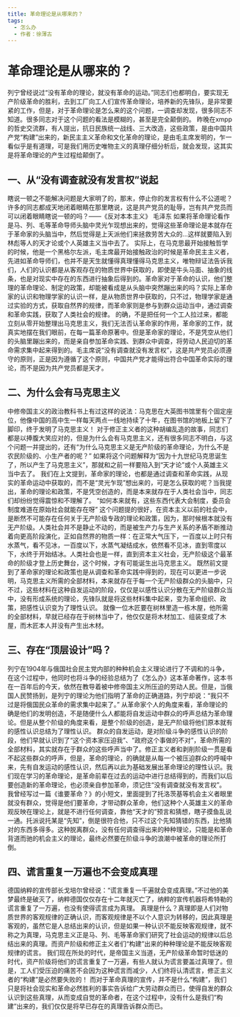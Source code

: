 ```yaml
---
title: 革命理论是从哪来的？
tags:
  - 怎么办
  - 作者：徐薄古
---
```


# 革命理论是从哪来的？

列宁曾经说过“没有革命的理论，就没有革命的运动。”同志们也都明白，要实现无产阶级革命的胜利，去到工厂向工人们宣传革命理论，培养新的先锋队，是非常要紧的工作，但是，对于革命理论是怎么来的这个问题，一调查却发现，很多同志不知道。很多同志对于这个问题的看法是模糊的，甚至是完全颠倒的。
昨晚在xmpp的哲史交流群，有人提出，抗日民族统一战线、三大改造，这些政策，是由中国共产党“构建”出来的，新民主主义革命和文化革命的理论，是由毛主席发明的，乍一看似乎是有道理，可是我们用历史唯物主义的真理仔细分析后，就会发现，这其实是将革命理论的产生过程给颠倒了。

## 一、从“没有调查就没有发言权”说起
瞎说一顿之不能解决问题是大家明了的，那末，停止你的发言权有什么不公道呢？许多的同志都成天地闭着眼睛在那里瞎说，这是共产党员的耻辱，岂有共产党员而可以闭着眼睛瞎说一顿的吗？——《反对本本主义》 毛泽东
如果将革命理论看作是马、列、毛等革命导师头脑中灵光乍现想出来的，觉得这些革命理论是本就存在于革命家的头脑当中，然后觉得是上天派他们来拯救劳苦大众的...这样就要陷入到林彪等人的天才论或个人英雄主义当中去了。
实际上，在马克思最开始接触哲学的时候，他是一个黑格尔左派，毛主席最开始接触政治的时候是革命民主主义者，先进如革命导师们，也并不是天生就懂得真理懂得马克思主义，唯物辩证法告诉我们，人们的认识都是从客观存在的物质世界中获取的，即使是牛头马面、抽象的线条，也是对现实中存在的东西进行抽象后得到的。革命家对于革命的认识，他们整理的革命理论、制定的政策，却能被看成是从头脑中突然蹦出来的吗？实际上革命家的认识和物理学家的认识一样，是从物质世界中获取的，只不过，物理学家是通过实验的方式，获取自然界的规律，而革命家则是参与到群众运动当中，通过调查和革命实践，获取了人类社会的规律。
的确，不是把任何一个工人拉过来，都能立刻从零开始整理出马克思主义，我们无法否认革命家的作用，革命家的工作，就真实地摆在我们眼前，在每一篇革命原著中。但是革命家的理论，不是凭空从他们的头脑里蹦出来的，而是亲自参加革命实践、到群众中调查，将劳动人民迫切的革命需求集中起来得到的。毛主席说“没有调查就没有发言权”，这是共产党员必须遵守的原则，正是因为遵循了这个原则，中国共产党才能得出符合中国革命实际的理论，而不是因为共产党员都是天才。

## 二、为什么会有马克思主义
中修帝国主义的政治教科书上有过这样的说法：马克思在大英图书馆里有个固定座位，他像中国的高中生一样每天两点一线地持续了十年，在图书馆的地板上留下了脚印，终于发明了马克思主义！
对于修正主义者的这种胡编乱造的故事，同志们都是以捧腹大笑应对的，但是为什么会有马克思主义，还有很多同志不明白，与这个问题一并提出的，还有“为什么马克思主义是无产阶级的革命理论，为什么不是农民阶级的、小生产者的呢？”
如果将这个问题解释为“因为十九世纪马克思诞生了，所以产生了马克思主义”，那就和之前一样要陷入到“天才论”或个人英雄主义当中去了。
我们在上文提到，革命家的理论，也都是通过调查和革命实践，从现实的革命运动中获取的，而不是“灵光乍现”想出来的，可是怎么获取的呢？当我提出，革命的理论和政策，不是凭空创造的，而是本来就存在于人类社会当中，同志们却纷纷觉得震惊和不理解了。
“如何本来就有，这些东西代表大会制度，委员会制度难道在原始社会就能存在呀”
这个问题提的很好，在资本主义以前的社会中，是断然不可能存在任何关于无产阶级专政的理论和政策，因为，那时候根本就没有无产阶级。人类社会并不是静止不动的，而是被生产力与生产关系的矛盾不断推动着向更高阶段演化，正如自然界的物质一样：在正常大气压下，一百度以上时只有水蒸气，看不见冰，一百度以下，水蒸气凝结成水，依然看不见冰，直到零度以下，水终于开始结冰。人类社会也是一样，直到资本主义社会，无产阶级这个最革命的阶级才登上历史舞台，这个时候，才有可能诞生出马克思主义。
既然前文提到了革命家的理论和政策也是从调查和革命实践中得到的，现在可以更进一步说明，马克思主义所需的全部材料，本来就存在于每一个无产阶级群众的头脑中，只不过，这些材料在这种自发运动的阶段，仅仅是以感性认识分散在无产阶级群众当中，没有形成系统的理论，先锋队就是将这些材料集中起来，变为革命组织、政策，把感性认识变为了理性认识。
就像一位木匠要在树林里造一栋木屋，他所需的全部材料，早就已经存在于树林当中了，他仅仅是将木材加工、组装变成了木屋，而木匠本人并没有产生出木材。

## 三、存在“顶层设计”吗？
列宁在1904年与俄国社会民主党内部的种种机会主义理论进行了不调和的斗争，在这个过程中，他同时也将斗争的经验总结为了《怎么办》这本革命著作，这本书在一百年后的今天，依然在教导着被中修帝国主义所压迫的劳动人民。但是，当俄国人民赞扬到，是列宁的理论为他们指明了革命的正确道路，列宁却说：“我只不过是将俄国民众革命的需求集中起来了。”
从革命家个人的角度来看，革命理论的确是他们的发明创造，不是随便什么人都能将自发运动中群众的呼声总结为革命理论。但是从整个阶级的角度来看，是整个阶级的创造，是无产阶级将他们原本就有的感性认识总结为了理性认识。
群众的自发运动，是对阶级斗争的感性认识的阶段，他们早就认识到了“这个资本家压迫我”、“政府这个事做的不对”，革命所需的全部材料，其实就存在于群众的这些呼声当中了。修正主义者和剥削阶级一贯是看不起这些群众的呼声，但是，革命的理论，的确就是从每一个被压迫群众的呼喊中来，先有自发运动的感性认识，然后再以此为基础发展出革命理论的理性认识。我们现在学习的革命理论，是革命前辈在过去的运动中进行总结得到的，而我们以后要创造新的革命理论，也必须亲自参加革命，须记住“没有调查就没有发言权”。
我曾经写过一篇《谁要革命？》的小短文，里面提到了托洛茨基等机会主义者眼里就没有群众，觉得是他们要革命，才带动群众革命，他们这种个人英雄主义的革命观反映在理论上，就是不进行任何调查，靠他“天才的”预言和猜想，瞎子摸鱼乱说一通。托派说托某是“先知”，倒是很符合他，只不过这个先知猜错的东西，比他猜对的东西多得多。这种脱离群众，没有任何调查得出来的种种理论，只能是和革命背道而驰的机会主义的理论，最终必然要在阶级斗争的浪潮中被革命的理论所打倒。

## 四、谎言重复一万遍也不会变成真理
德国纳粹的宣传部长戈培尔曾经说：“谎言重复一千遍就会变成真理。”不过他的美梦最终是破灭了，纳粹德国仅仅存在十二年就灭亡了，纳粹的宣传机器将希特勒的谎言重复了一万遍，也没有使得谎言成为真理。
真理是什么？真理即是人们对物质世界的客观规律的正确认识，而客观规律是不以个人意识为转移的，因此真理是客观的，虽然它是人总结出来的认识，但是如果一种认识不能反映客观规律，就不称之为真理，马克思主义正是马、列、毛等革命家们研究了社会运动的规律以后总结出来的真理。而资产阶级和修正主义者们“构建”出来的种种理论是不能反映客观规律的谎言。
我们现在所处的时代，是帝国主义当道，无产阶级革命暂时低迷的时代，资产阶级将他们的谎言重复了一万遍，有些人就认为谎言要盖过真理了。但是，工人们受压迫的痛苦不会因为这种谎言而减少，人们终将认清谎言，修正主义者的“构建”是必然要失败的！
而对于革命真理的宣传，并不是什么“构建”，我们只是将社会现实和革命必然胜利的事实告诉给广大劳动群众而已，使得自发的群众认识到这些真理，从而变成自觉的革命者，在这个过程中，没有什么是我们“构建”出来的，我们仅仅是将早已存在的真理告诉群众而已。
